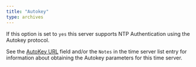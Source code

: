 ```yaml
---
title: "Autokey"
type: archives
---
```


 If this option is set to `yes` this server supports NTP Authentication using the Autokey protocol.

See the [AutoKey URL](/support/servers/autokeyurl) field and/or the `Notes` in the time server list entry for information about obtaining the Autokey parameters for this time server. 